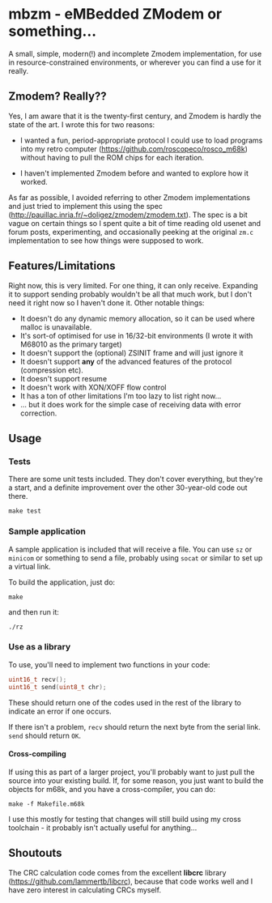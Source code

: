 # mbzm - eMBedded ZModem or something...

A small, simple, modern(!) and incomplete Zmodem implementation, for use in resource-constrained 
environments, or wherever you can find a use for it really.

## Zmodem? Really??

Yes, I am aware that it is the twenty-first century, and Zmodem is hardly the state of the art.
I wrote this for two reasons:

* I wanted a fun, period-appropriate protocol I could use to load 
programs into my retro computer (https://github.com/roscopeco/rosco_m68k) without
having to pull the ROM chips for each iteration. 

* I haven't implemented Zmodem before and wanted to explore how it worked.

As far as possible, I avoided referring to other Zmodem implementations and just tried to
implement this using the spec (http://pauillac.inria.fr/~doligez/zmodem/zmodem.txt).
The spec is a bit vague on certain things so I spent quite a bit of time reading old
usenet and forum posts, experimenting, and occasionally peeking at the original `zm.c`
implementation to see how things were supposed to work.

## Features/Limitations

Right now, this is very limited. For one thing, it can only receive. Expanding it to support
sending probably wouldn't be all that much work, but I don't need it right now so I haven't
done it. Other notable things:

* It doesn't do any dynamic memory allocation, so it can be used where malloc is unavailable.
* It's sort-of optimised for use in 16/32-bit environments (I wrote it with M68010 as the primary target) 
* It doesn't support the (optional) ZSINIT frame and will just ignore it
* It doesn't support **any** of the advanced features of the protocol (compression etc).
* It doesn't support resume
* It doesn't work with XON/XOFF flow control
* It has a ton of other limitations I'm too lazy to list right now...
* ... but it does work for the simple case of receiving data with error correction.

## Usage

### Tests

There are some unit tests included. They don't cover everything, but they're a start, and
a definite improvement over the other 30-year-old code out there.

`make test`

### Sample application

A sample application is included that will receive a file. You can use `sz` or `minicom` or
something to send a file, probably using `socat` or similar to set up a virtual link.

To build the application, just do:

`make`

and then run it:

`./rz`


### Use as a library

To use, you'll need to implement two functions in your code:

```c
uint16_t recv();
uint16_t send(uint8_t chr);
```

These should return one of the codes used in the rest of the library
to indicate an error if one occurs. 

If there isn't a problem, `recv` should return the next byte from the serial
link. `send` should return `OK`.

#### Cross-compiling

If using this as part of a larger project, you'll probably want to just pull
the source into your existing build. If, for some reason, you just want to
build the objects for m68k, and you have a cross-compiler, you can do:

`make -f Makefile.m68k`

I use this mostly for testing that changes will still build using my cross
toolchain - it probably isn't actually useful for anything... 

## Shoutouts

The CRC calculation code comes from the excellent **libcrc** library
(https://github.com/lammertb/libcrc), because that code works well and
I have zero interest in calculating CRCs myself.

